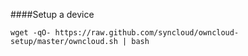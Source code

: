 ####Setup a device

````
wget -qO- https://raw.github.com/syncloud/owncloud-setup/master/owncloud.sh | bash
````
